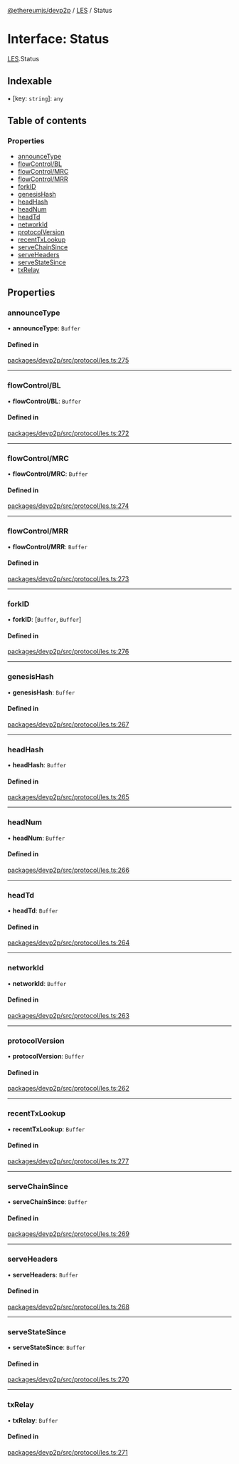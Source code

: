 [@ethereumjs/devp2p](../README.md) / [LES](../modules/LES.md) / Status

# Interface: Status

[LES](../modules/LES.md).Status

## Indexable

▪ [key: `string`]: `any`

## Table of contents

### Properties

- [announceType](LES.Status.md#announcetype)
- [flowControl/BL](LES.Status.md#flowcontrol/bl)
- [flowControl/MRC](LES.Status.md#flowcontrol/mrc)
- [flowControl/MRR](LES.Status.md#flowcontrol/mrr)
- [forkID](LES.Status.md#forkid)
- [genesisHash](LES.Status.md#genesishash)
- [headHash](LES.Status.md#headhash)
- [headNum](LES.Status.md#headnum)
- [headTd](LES.Status.md#headtd)
- [networkId](LES.Status.md#networkid)
- [protocolVersion](LES.Status.md#protocolversion)
- [recentTxLookup](LES.Status.md#recenttxlookup)
- [serveChainSince](LES.Status.md#servechainsince)
- [serveHeaders](LES.Status.md#serveheaders)
- [serveStateSince](LES.Status.md#servestatesince)
- [txRelay](LES.Status.md#txrelay)

## Properties

### announceType

• **announceType**: `Buffer`

#### Defined in

[packages/devp2p/src/protocol/les.ts:275](https://github.com/ethereumjs/ethereumjs-monorepo/blob/master/packages/devp2p/src/protocol/les.ts#L275)

___

### flowControl/BL

• **flowControl/BL**: `Buffer`

#### Defined in

[packages/devp2p/src/protocol/les.ts:272](https://github.com/ethereumjs/ethereumjs-monorepo/blob/master/packages/devp2p/src/protocol/les.ts#L272)

___

### flowControl/MRC

• **flowControl/MRC**: `Buffer`

#### Defined in

[packages/devp2p/src/protocol/les.ts:274](https://github.com/ethereumjs/ethereumjs-monorepo/blob/master/packages/devp2p/src/protocol/les.ts#L274)

___

### flowControl/MRR

• **flowControl/MRR**: `Buffer`

#### Defined in

[packages/devp2p/src/protocol/les.ts:273](https://github.com/ethereumjs/ethereumjs-monorepo/blob/master/packages/devp2p/src/protocol/les.ts#L273)

___

### forkID

• **forkID**: [`Buffer`, `Buffer`]

#### Defined in

[packages/devp2p/src/protocol/les.ts:276](https://github.com/ethereumjs/ethereumjs-monorepo/blob/master/packages/devp2p/src/protocol/les.ts#L276)

___

### genesisHash

• **genesisHash**: `Buffer`

#### Defined in

[packages/devp2p/src/protocol/les.ts:267](https://github.com/ethereumjs/ethereumjs-monorepo/blob/master/packages/devp2p/src/protocol/les.ts#L267)

___

### headHash

• **headHash**: `Buffer`

#### Defined in

[packages/devp2p/src/protocol/les.ts:265](https://github.com/ethereumjs/ethereumjs-monorepo/blob/master/packages/devp2p/src/protocol/les.ts#L265)

___

### headNum

• **headNum**: `Buffer`

#### Defined in

[packages/devp2p/src/protocol/les.ts:266](https://github.com/ethereumjs/ethereumjs-monorepo/blob/master/packages/devp2p/src/protocol/les.ts#L266)

___

### headTd

• **headTd**: `Buffer`

#### Defined in

[packages/devp2p/src/protocol/les.ts:264](https://github.com/ethereumjs/ethereumjs-monorepo/blob/master/packages/devp2p/src/protocol/les.ts#L264)

___

### networkId

• **networkId**: `Buffer`

#### Defined in

[packages/devp2p/src/protocol/les.ts:263](https://github.com/ethereumjs/ethereumjs-monorepo/blob/master/packages/devp2p/src/protocol/les.ts#L263)

___

### protocolVersion

• **protocolVersion**: `Buffer`

#### Defined in

[packages/devp2p/src/protocol/les.ts:262](https://github.com/ethereumjs/ethereumjs-monorepo/blob/master/packages/devp2p/src/protocol/les.ts#L262)

___

### recentTxLookup

• **recentTxLookup**: `Buffer`

#### Defined in

[packages/devp2p/src/protocol/les.ts:277](https://github.com/ethereumjs/ethereumjs-monorepo/blob/master/packages/devp2p/src/protocol/les.ts#L277)

___

### serveChainSince

• **serveChainSince**: `Buffer`

#### Defined in

[packages/devp2p/src/protocol/les.ts:269](https://github.com/ethereumjs/ethereumjs-monorepo/blob/master/packages/devp2p/src/protocol/les.ts#L269)

___

### serveHeaders

• **serveHeaders**: `Buffer`

#### Defined in

[packages/devp2p/src/protocol/les.ts:268](https://github.com/ethereumjs/ethereumjs-monorepo/blob/master/packages/devp2p/src/protocol/les.ts#L268)

___

### serveStateSince

• **serveStateSince**: `Buffer`

#### Defined in

[packages/devp2p/src/protocol/les.ts:270](https://github.com/ethereumjs/ethereumjs-monorepo/blob/master/packages/devp2p/src/protocol/les.ts#L270)

___

### txRelay

• **txRelay**: `Buffer`

#### Defined in

[packages/devp2p/src/protocol/les.ts:271](https://github.com/ethereumjs/ethereumjs-monorepo/blob/master/packages/devp2p/src/protocol/les.ts#L271)
